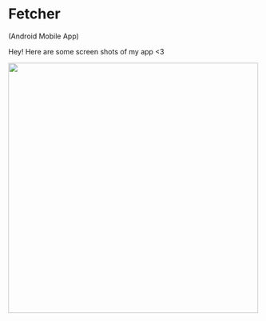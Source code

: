 # Fetcher
(Android Mobile App)

Hey! Here are some screen shots of my app <3 

<img height="500" src="https://user-images.githubusercontent.com/31251244/39859302-0e4f8e36-53ff-11e8-8b1d-52594c93ad2b.png">
